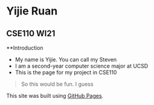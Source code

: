 # Yijie Ruan

## CSE110 WI21

**Introduction

* My name is Yijie. You can call my Steven
* I am a second-year computer science major at UCSD
* This is the page for my project in CSE110
>So this would be fun. I guess



This site was built using [GitHub Pages](https://pages.github.com/).
